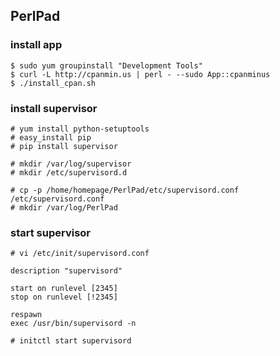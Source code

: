 ## PerlPad
### install app
```
$ sudo yum groupinstall "Development Tools"
$ curl -L http://cpanmin.us | perl - --sudo App::cpanminus
$ ./install_cpan.sh
```

### install supervisor
```
# yum install python-setuptools
# easy_install pip
# pip install supervisor

# mkdir /var/log/supervisor
# mkdir /etc/supervisord.d

# cp -p /home/homepage/PerlPad/etc/supervisord.conf /etc/supervisord.conf
# mkdir /var/log/PerlPad
```
### start supervisor
```
# vi /etc/init/supervisord.conf

description "supervisord"

start on runlevel [2345]
stop on runlevel [!2345]

respawn
exec /usr/bin/supervisord -n

# initctl start supervisord
```

